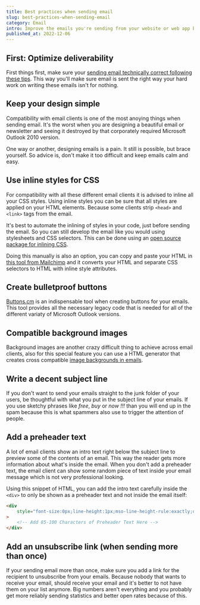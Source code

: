 ```yaml
---
title: Best practices when sending email
slug: best-practices-when-sending-email
category: Email
intro: Improve the emails you're sending from your website or web app by following these best practices.
published_at: 2022-12-06
---
```


## First: Optimize deliverability

First things first, make sure your [sending email technically correct following these tips](requirements-to-optimize-email-deliverability). This way you'll make sure email is sent the right way your hard work on writing these emails isn't for nothing.

## Keep your design simple

Compatibility with email clients is one of the most anoying things when sending email. It's the worst when you are designing a beautiful email or newsletter and seeing it destroyed by that corporately required Microsoft Outlook 2010 version.

One way or another, designing emails is a pain. It still is possible, but brace yourself. So advice is, don't make it too difficult and keep emails calm and easy.

## Use inline styles for CSS

For compatibility with all these different email clients it is advised to inline all your CSS styles. Using inline styles you can be sure that all styles are applied on your HTML elements. Because some clients strip `<head>` and `<link>` tags from the email.

It's best to automate the inlining of styles in your code, just before sending the email. So you can still develop the email like you would using stylesheets and CSS selectors. This can be done using an [open source package for inlining CSS](https://github.com/topics/inline-css).

Doing this manually is also an option, you can copy and paste your HTML in [this tool from Mailchimp](https://templates.mailchimp.com/resources/inline-css/) and it converts your HTML and separate CSS selectors to HTML with inline style attributes.

## Create bulletproof buttons

[Buttons.cm](https://buttons.cm) is an indispensable tool when creating buttons for your emails. This tool provides all the necessary legacy code that is needed for all of the different variaty of Microsoft Outlook versions.

## Compatible background images

Background images are another crazy difficult thing to achieve across email clients, also for this special feature you can use a HTML generator that creates cross compatible [image backgrounds in emails](https://backgrounds.cm).

## Write a decent subject line

If you don't want to send your emails straight to the junk folder of your users, be thoughtful with what you put in the subject line of your emails. If you use sketchy phrases like _free_, _buy_ or _now !!!_ than you will end up in the spam because this is what spammers also use to trigger the attention of people.

## Add a preheader text

A lot of email clients show an intro text right below the subject line to preview some of the contents of an email. This way the reader gets more information about what's inside the email. When you don't add a preheader text, the email client can show some random piece of text inside your email message which is not very professional looking.

Using this snippet of HTML, you can add the intro text carefully inside the `<div>` to only be shown as a preheader text and not inside the email itself:

```html
<div
    style="font-size:0px;line-height:1px;mso-line-height-rule:exactly;display:none;max-width:0px;max-height:0px;opacity:0;overflow:hidden;mso-hide:all;"
>
    <!-- Add 85-100 Characters of Preheader Text Here -->
</div>
```

## Add an unsubscribe link (when sending more than once)

If your sending email more than once, make sure you add a link for the recipient to unsubscribe from your emails. Because nobody that wants to receive your email, should receive your email and it's better to not have them on your list anymore. Big numbers aren't everything and you probably get more reliably sending statistics and better open rates because of this.
